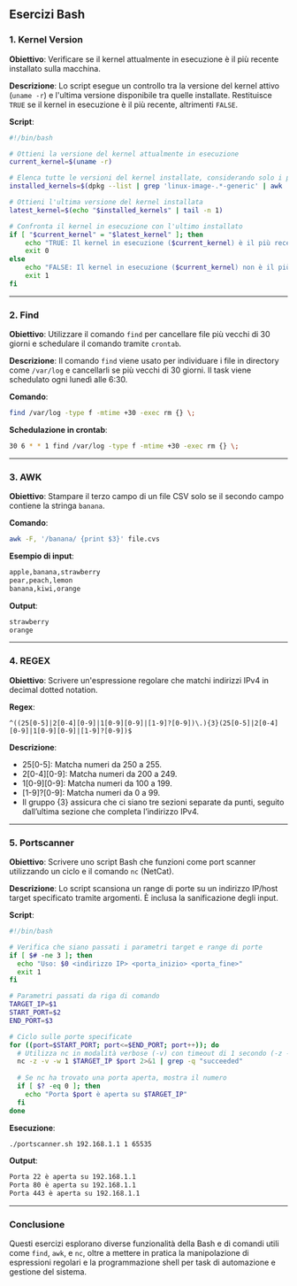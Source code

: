 ## Esercizi Bash

### 1. Kernel Version
**Obiettivo**: Verificare se il kernel attualmente in esecuzione è il più recente installato sulla macchina.  

**Descrizione**: Lo script esegue un controllo tra la versione del kernel attivo (`uname -r`) e l'ultima versione disponibile tra quelle installate. Restituisce `TRUE` se il kernel in esecuzione è il più recente, altrimenti `FALSE`.

**Script**:
```bash
#!/bin/bash

# Ottieni la versione del kernel attualmente in esecuzione
current_kernel=$(uname -r)

# Elenca tutte le versioni del kernel installate, considerando solo i pacchetti con numeri di versione
installed_kernels=$(dpkg --list | grep 'linux-image-.*-generic' | awk '{print $2}' | sed 's/linux-image-//' | sort -V)

# Ottieni l'ultima versione del kernel installata
latest_kernel=$(echo "$installed_kernels" | tail -n 1)

# Confronta il kernel in esecuzione con l'ultimo installato
if [ "$current_kernel" = "$latest_kernel" ]; then
    echo "TRUE: Il kernel in esecuzione ($current_kernel) è il più recente installato."
    exit 0
else
    echo "FALSE: Il kernel in esecuzione ($current_kernel) non è il più recente. L'ultima versione installata è $latest_kernel."
    exit 1
fi
```

---

### 2. Find
**Obiettivo**: Utilizzare il comando `find` per cancellare file più vecchi di 30 giorni e schedulare il comando tramite `crontab`.

**Descrizione**: Il comando `find` viene usato per individuare i file in directory come `/var/log` e cancellarli se più vecchi di 30 giorni. Il task viene schedulato ogni lunedì alle 6:30.

**Comando**:
```bash
find /var/log -type f -mtime +30 -exec rm {} \;
```

**Schedulazione in crontab**:
```bash
30 6 * * 1 find /var/log -type f -mtime +30 -exec rm {} \;
```

---

### 3. AWK
**Obiettivo**: Stampare il terzo campo di un file CSV solo se il secondo campo contiene la stringa `banana`.

**Comando**:
```bash
awk -F, '/banana/ {print $3}' file.cvs
```

**Esempio di input**:
```bash
apple,banana,strawberry
pear,peach,lemon
banana,kiwi,orange
```

**Output**:
```bash
strawberry
orange
```

---

### 4. REGEX
**Obiettivo**: Scrivere un'espressione regolare che matchi indirizzi IPv4 in decimal dotted notation.

**Regex**:
```regex
^((25[0-5]|2[0-4][0-9]|1[0-9][0-9]|[1-9]?[0-9])\.){3}(25[0-5]|2[0-4][0-9]|1[0-9][0-9]|[1-9]?[0-9])$
```

**Descrizione**:
- 25[0-5]: Matcha numeri da 250 a 255.
- 2[0-4][0-9]: Matcha numeri da 200 a 249.
- 1[0-9][0-9]: Matcha numeri da 100 a 199.
- [1-9]?[0-9]: Matcha numeri da 0 a 99.
- Il gruppo {3} assicura che ci siano tre sezioni separate da punti, seguito dall’ultima sezione che completa l’indirizzo IPv4.

---

### 5. Portscanner
**Obiettivo**: Scrivere uno script Bash che funzioni come port scanner utilizzando un ciclo e il comando `nc` (NetCat).

**Descrizione**: Lo script scansiona un range di porte su un indirizzo IP/host target specificato tramite argomenti. È inclusa la sanificazione degli input.

**Script**:
```bash
#!/bin/bash

# Verifica che siano passati i parametri target e range di porte
if [ $# -ne 3 ]; then
  echo "Uso: $0 <indirizzo IP> <porta_inizio> <porta_fine>"
  exit 1
fi

# Parametri passati da riga di comando
TARGET_IP=$1
START_PORT=$2
END_PORT=$3

# Ciclo sulle porte specificate
for ((port=$START_PORT; port<=$END_PORT; port++)); do
  # Utilizza nc in modalità verbose (-v) con timeout di 1 secondo (-z -w 1)
  nc -z -v -w 1 $TARGET_IP $port 2>&1 | grep -q "succeeded"
  
  # Se nc ha trovato una porta aperta, mostra il numero
  if [ $? -eq 0 ]; then
    echo "Porta $port è aperta su $TARGET_IP"
  fi
done
```

**Esecuzione**:
```bash
./portscanner.sh 192.168.1.1 1 65535
```

**Output**:
```bash
Porta 22 è aperta su 192.168.1.1
Porta 80 è aperta su 192.168.1.1
Porta 443 è aperta su 192.168.1.1
```

---

### Conclusione

Questi esercizi esplorano diverse funzionalità della Bash e di comandi utili come `find`, `awk`, e `nc`, oltre a mettere in pratica la manipolazione di espressioni regolari e la programmazione shell per task di automazione e gestione del sistema.

